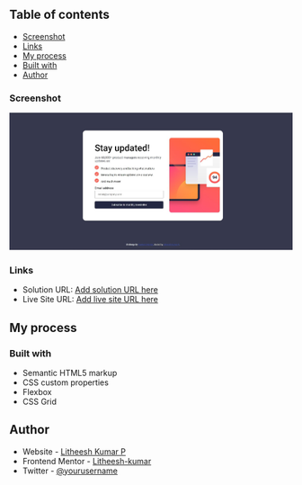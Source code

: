 
## Table of contents

  - [Screenshot](#screenshot)
  - [Links](#links)
  - [My process](#my-process)
  - [Built with](#built-with)
  - [Author](#author)

### Screenshot

![](./screenshot.jpg)


### Links

- Solution URL: [Add solution URL here](https://your-solution-url.com)
- Live Site URL: [Add live site URL here](https://your-live-site-url.com)

## My process

### Built with

- Semantic HTML5 markup
- CSS custom properties
- Flexbox
- CSS Grid

## Author

- Website - [Litheesh Kumar P](https://www.your-site.com)
- Frontend Mentor - [Litheesh-kumar](https://www.frontendmentor.io/profile/yourusername)
- Twitter - [@yourusername](https://www.twitter.com/yourusername)
